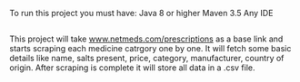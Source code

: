 To run this project you must have: 
Java 8 or higher 
Maven 3.5 
Any IDE  
## 
This project will take www.netmeds.com/prescriptions as a base link and starts scraping each medicine catrgory one by one. 
It will fetch some basic details like name, salts present, price, category, manufacturer, country of origin. 
After scraping is complete it will store all data in a .csv file.
